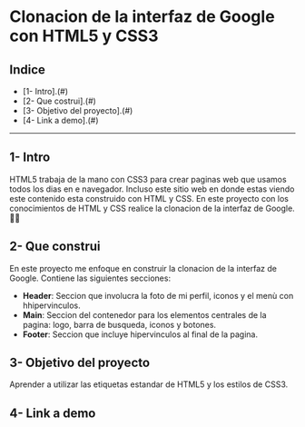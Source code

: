 # Clonacion de la interfaz de Google con HTML5 y CSS3
## **Indice**
* [1- Intro].(#)
* [2- Que costrui].(#)
* [3- Objetivo del proyecto].(#)
* [4- Link a  demo].(#)
****
 ## 1- Intro
 HTML5 trabaja de la mano con CSS3 para crear paginas web que usamos todos los dias en e navegador. Incluso este sitio web en donde estas viendo este contenido esta construido con HTML y CSS. En este proyecto con los conocimientos de HTML y CSS realice la clonacion de la interfaz de Google. 🧐🤓
 
 ## 2- Que construi
 
 En este proyecto me enfoque en construir la clonacion de la interfaz de Google. Contiene las siguientes secciones:
 *  **Header**: Seccion que involucra la foto de mi perfil, iconos y el menù con hhipervinculos.
 * **Main**: Seccion del contenedor para los elementos centrales de la pagina: logo, barra de busqueda, iconos y botones.
 * **Footer**: Seccion que incluye hipervinculos al final de la pagina.
 ## 3- Objetivo del proyecto
 Aprender a utilizar las etiquetas estandar de HTML5 y los estilos de CSS3.
 ## 4- Link a demo
 
